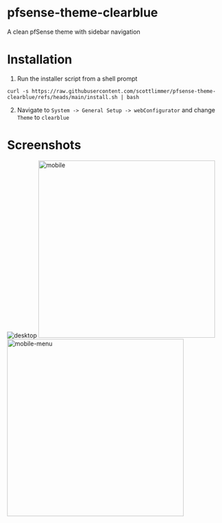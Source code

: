 # pfsense-theme-clearblue
A clean pfSense theme with sidebar navigation

# Installation
1. Run the installer script from a shell prompt 
```
curl -s https://raw.githubusercontent.com/scottlimmer/pfsense-theme-clearblue/refs/heads/main/install.sh | bash
```

2. Navigate to `System -> General Setup -> webConfigurator` and change `Theme` to `clearblue`

# Screenshots
<img src="https://github.com/scottlimmer/pfsense-theme-clearblue/assets/23328069/1835aed9-ace8-4201-8370-7f15e48fbdd7" alt="desktop">
<img src="https://github.com/scottlimmer/pfsense-theme-clearblue/assets/23328069/425c60fd-3b0a-4c12-bd13-58896425316b" alt="mobile" width=412>
<img src="https://github.com/scottlimmer/pfsense-theme-clearblue/assets/23328069/7fb9c774-8f9c-435d-bf01-9a2742b2fb34" alt="mobile-menu" width=412>
